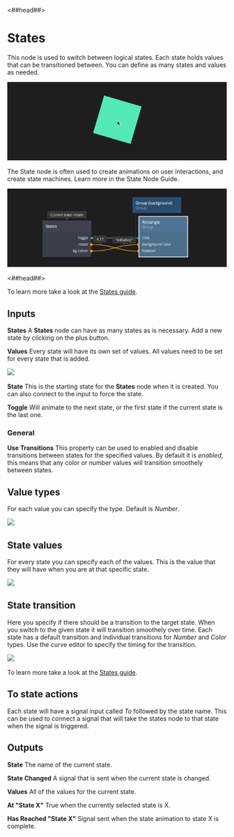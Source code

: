 <##head##>
# States

This node is used to switch between logical states. Each state holds values that can be transitioned between. You can define as many states and values as needed.

![](./states_visual.gif ':class=img-size-l')

The <span class="ndl-node">State</span> node is often used to create animations on user interactions, and create state machines. Learn more in the State Node Guide.

![](./states_node.gif ':class=img-size-l')

<##head##>

To learn more take a look at the [States guide](/guides/states.md).

## Inputs

**States**
A **States** node can have as many states as is necessary. Add a new state by clicking on the plus button.

**Values**
Every state will have its own set of values. All values need to be set for every state that is added.

<div class="ndl-images">
    <img src="/nodes/animation/states-example.png" class="ndl-image small"></img>
</div>

**State**
This is the starting state for the **States** node when it is created. You can also connect to the input to force the state.

**Toggle**
Will animate to the next state, or the first state if the current state is the last one.

### General

**Use Transitions**
This property can be used to enabled and disable transitions between states for the specified values. By default it is *enabled*, this means that any color or number values will transition smoothely between states.

## Value types

For each value you can specify the type. Default is _Number_.

<div class="ndl-images">
    <img src="/nodes/animation/states-value-types.png" class="ndl-image small"></img>
</div>

## State values

For every state you can specify each of the values. This is the value that they will have when you are at that specific state.

<div class="ndl-images">
    <img src="/nodes/animation/state-values.png" class="ndl-image small"></img>
</div>

## State transition

Here you specify if there should be a transition to the target state. When you switch to the given state it will transition smoothely over time. Each state has a default transition and individual transitions for _Number_ and _Color_ types. Use the curve editor to specify the timing for the transition.

<div class="ndl-images">
    <img src="/guides/states/change-size-curve.gif" class="ndl-image med"></img>
</div>

To learn more take a look at the [States guide](/guides/states.md).

## To state actions

Each state will have a signal input called _To_ followed by the state name. This can be used to connect a signal that will take the states node to that state when the signal is triggered.


## Outputs

**State**
The name of the current state.

**State Changed**
A signal that is sent when the current state is changed.

**Values**
All of the values for the current state.

**At "State X"**
True when the currently selected state is X.

**Has Reached "State X"**
Signal sent when the state animation to state X is complete.